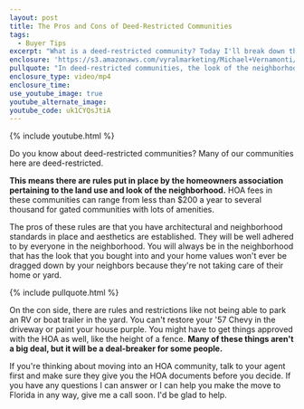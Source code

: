 ```yaml
---
layout: post
title: The Pros and Cons of Deed-Restricted Communities
tags:
  - Buyer Tips
excerpt: "What is a deed-restricted community? Today I'll break down the pros and cons of these communities, which are common in our area."
enclosure: 'https://s3.amazonaws.com/vyralmarketing/Michael+Vernamonti/Gulf+Coast+Real+Estate+Deed+Restricted+Housing.mp4'
pullquote: "In deed-restricted communities, the look of the neighborhood is well-established and won't change."
enclosure_type: video/mp4
enclosure_time:
use_youtube_image: true
youtube_alternate_image:
youtube_code: uk1CYQsJtiA
---
```



{% include youtube.html %}

Do you know about deed-restricted communities? Many of our communities here are deed-restricted.

**This means there are rules put in place by the homeowners association pertaining to the land use and look of the neighborhood.** HOA fees in these communities can range from less than $200 a year to several thousand for gated communities with lots of amenities.

The pros of these rules are that you have architectural and neighborhood standards in place and aesthetics are established. They will be well adhered to by everyone in the neighborhood. You will always be in the neighborhood that has the look that you bought into and your home values won't ever be dragged down by your neighbors because they're not taking care of their home or yard.

{% include pullquote.html %}

On the con side, there are rules and restrictions like not being able to park an RV or boat trailer in the yard. You can't restore your '57 Chevy in the driveway or paint your house purple. You might have to get things approved with the HOA as well, like the height of a fence. **Many of these things aren't a big deal, but it will be a deal-breaker for some people.**

If you're thinking about moving into an HOA community, talk to your agent first and make sure they give you the HOA documents before you decide. If you have any questions I can answer or I can help you make the move to Florida in any way, give me a call soon. I'd be glad to help.